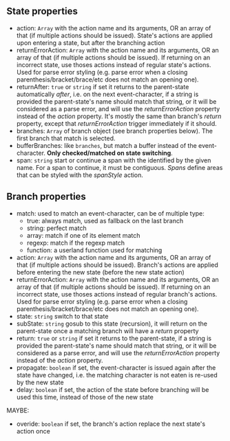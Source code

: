 
## State properties

* action: `Array` with the action name and its arguments, OR an array of that (if multiple actions should be issued).
  State's actions are applied upon entering a state, but after the branching action
* returnErrorAction: `Array` with the action name and its arguments, OR an array of that (if multiple actions should be issued).
  If returning on an incorrect state, use thoses actions instead of regular state's actions.
  Used for parse error styling (e.g. parse error when a closing parenthesis/bracket/brace/etc does not match an opening one).
* returnAfter: `true` or `string` if set it returns to the parent-state automatically *after*, i.e. on the next event-character,
  if a string is provided the parent-state's name should match that string, or it will be considered as a parse error,
  and will use the *returnErrorAction* property instead of the *action* property.
  It's mostly the same than branch's *return* property, except that *returnErrorAction* trigger immediately if it should.
* branches: `Array` of branch object (see branch properties below).
  The first branch that match is selected.
* bufferBranches: like `branches`, but match a buffer instead of the event-character.
  **Only checked/matched on state switching**.
* span: `string` start or continue a span with the identified by the given name.
  For a span to continue, it must be contiguous.
  *Spans* define areas that can be styled with the *spanStyle* action.



## Branch properties

* match: used to match an event-character, can be of multiple type:
	* true: always match, used as fallback on the last branch
	* string: perfect match
	* array: match if one of its element match
	* regexp: match if the regexp match
	* function: a userland function used for matching
* action: `Array` with the action name and its arguments, OR an array of that (if multiple actions should be issued).
  Branch's actions are applied before entering the new state (before the new state action)
* returnErrorAction: `Array` with the action name and its arguments, OR an array of that (if multiple actions should be issued).
  If returning on an incorrect state, use thoses actions instead of regular branch's actions.
  Used for parse error styling (e.g. parse error when a closing parenthesis/bracket/brace/etc does not match an opening one).
* state: `string` switch to that state
* subState: `string` gosub to this state (recursion), it will return on the parent-state once a matching branch will have
  a *return* property
* return: `true` or `string` if set it returns to the parent-state, if a string is provided the parent-state's name should match
  that string, or it will be considered as a parse error, and will use the *returnErrorAction* property instead of
  the *action* property.
* propagate: `boolean` if set, the event-character is issued again after the state have changed,
  i.e. the matching character is not eaten is re-used by the new state
* delay: `boolean` if set, the action of the state before branching will be used this time, instead of those of the new state

MAYBE:
* overide: `boolean` if set, the branch's action replace the next state's action once

